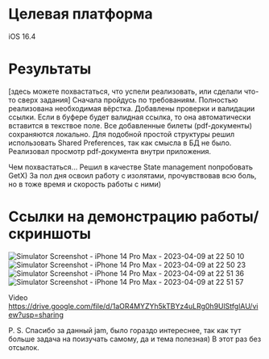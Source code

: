 # Целевая платформа

iOS 16.4

# Результаты

[здесь можете похвастаться, что успели реализовать, или сделали что-то сверх задания]
Сначала пройдусь по требованиям.
Полностью реализована необходимая вёрстка. Добавлены проверки и валидации ссылки. Если в буфере будет валидная ссылка, то она автоматически вставится в текствое поле. Все добавленные билеты (pdf-документы) сохраняются локально. Для подобной простой структуры решил использовать Shared Preferences, так как смысла в БД не было. Реализовал просмотр pdf-документа внутри приложения. 

Чем похвастаться...
Решил в качестве State management попробовать GetX) За пол дня освоил работу с изолятами, прочувствовав всю боль, но в тоже время и скорость работы с ними)

# Ссылки на демонстрацию работы/скриншоты

![Simulator Screenshot - iPhone 14 Pro Max - 2023-04-09 at 22 50 10](https://user-images.githubusercontent.com/57366771/230793742-f95b2e5b-9deb-4c66-b403-5b70fa5a8c66.png)
![Simulator Screenshot - iPhone 14 Pro Max - 2023-04-09 at 22 50 23](https://user-images.githubusercontent.com/57366771/230793745-4a72a516-17f6-499d-88ea-cd7f3e806ecb.png)
![Simulator Screenshot - iPhone 14 Pro Max - 2023-04-09 at 22 51 36](https://user-images.githubusercontent.com/57366771/230793746-8bd1be8d-995a-41c6-9934-82a6d1d4b15b.png)
![Simulator Screenshot - iPhone 14 Pro Max - 2023-04-09 at 22 51 57](https://user-images.githubusercontent.com/57366771/230793748-ded26175-d9d8-4eae-a047-94cfebfa6498.png)

Video
https://drive.google.com/file/d/1aOR4MYZYh5kTBYz4uLRg0h9UlStfglAU/view?usp=sharing

P. S.
Спасибо за данный jam, было гораздо интереснее, так как тут больше задача на поизучать самому, да и тема полезная)
В этот раз без отсылок.
